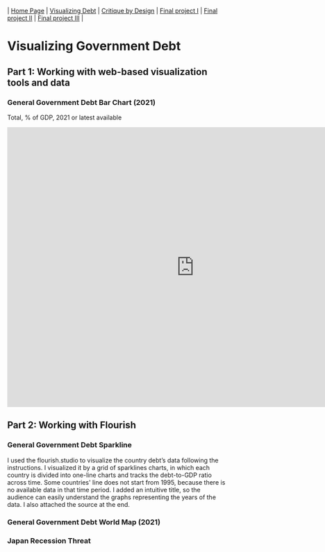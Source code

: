 | [Home Page](https://yicenma.github.io/tswd-portfolio) | [Visualizing Debt](visualizing-government-debt) | [Critique by Design](critique-by-design) | [Final project I](final-project-part-one) | [Final project II](final-project-part-two) | [Final project III](final-project-part-three) |

#  Visualizing Government Debt

## Part 1: Working with web-based visualization tools and data
### General Government Debt Bar Chart (2021)
Total, % of GDP, 2021 or latest available
<iframe src="https://data.oecd.org/chart/6XSx" width="860" height="645" style="border: 0" mozallowfullscreen="true" webkitallowfullscreen="true" allowfullscreen="true"><a href="https://data.oecd.org/chart/6XSx" target="_blank">OECD Chart: General government debt, Total, % of GDP, Annual, 2021</a></iframe>


## Part 2: Working with Flourish
### General Government Debt Sparkline 

I used the flourish.studio to visualize the country debt’s data following the instructions. I visualized it by a grid of sparklines charts, in which each country is divided into one-line charts and tracks the debt-to-GDP ratio across time. Some countries' line does not start from 1995, because there is no available data in that time period. I added an intuitive title, so the audience can easily understand the graphs representing the years of the data. I also attached the source at the end.

<div class="flourish-embed flourish-chart" data-src="visualisation/12572192"><script src="https://public.flourish.studio/resources/embed.js"></script></div>

### General Government Debt World Map (2021)
<div class="flourish-embed flourish-map" data-src="visualisation/12572460"><script src="https://public.flourish.studio/resources/embed.js"></script></div>

### Japan Recession Threat
<div class="flourish-embed flourish-chart" data-src="visualisation/12596946"><script src="https://public.flourish.studio/resources/embed.js"></script></div>
